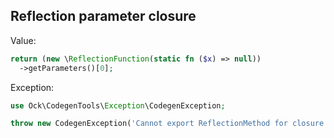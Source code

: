 ## Reflection parameter closure

Value:

```php
return (new \ReflectionFunction(static fn ($x) => null))
  ->getParameters()[0];
```

Exception:

```php
use Ock\CodegenTools\Exception\CodegenException;

throw new CodegenException('Cannot export ReflectionMethod for closure.');
```
